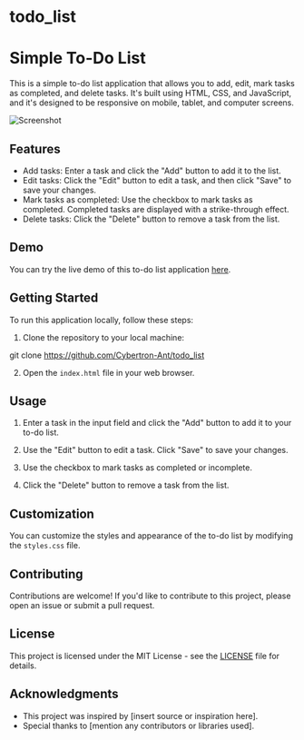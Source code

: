 # todo_list

# Simple To-Do List

This is a simple to-do list application that allows you to add, edit, mark tasks as completed, and delete tasks. It's built using HTML, CSS, and JavaScript, and it's designed to be responsive on mobile, tablet, and computer screens.

![Screenshot](todo_list.jpg)

## Features

- Add tasks: Enter a task and click the "Add" button to add it to the list.
- Edit tasks: Click the "Edit" button to edit a task, and then click "Save" to save your changes.
- Mark tasks as completed: Use the checkbox to mark tasks as completed. Completed tasks are displayed with a strike-through effect.
- Delete tasks: Click the "Delete" button to remove a task from the list.

## Demo

You can try the live demo of this to-do list application [here](https://your-demo-link-here.com).

## Getting Started

To run this application locally, follow these steps:

1. Clone the repository to your local machine:

git clone https://github.com/Cybertron-Ant/todo_list


2. Open the `index.html` file in your web browser.

## Usage

1. Enter a task in the input field and click the "Add" button to add it to your to-do list.

2. Use the "Edit" button to edit a task. Click "Save" to save your changes.

3. Use the checkbox to mark tasks as completed or incomplete.

4. Click the "Delete" button to remove a task from the list.

## Customization

You can customize the styles and appearance of the to-do list by modifying the `styles.css` file.

## Contributing

Contributions are welcome! If you'd like to contribute to this project, please open an issue or submit a pull request.

## License

This project is licensed under the MIT License - see the [LICENSE](LICENSE) file for details.

## Acknowledgments

- This project was inspired by [insert source or inspiration here].
- Special thanks to [mention any contributors or libraries used].
